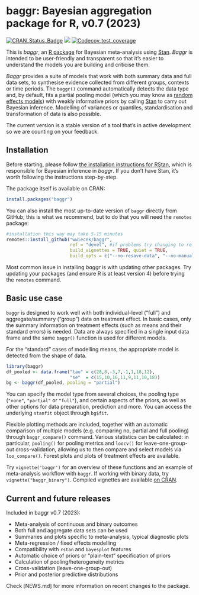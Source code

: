 # baggr: Bayesian aggregation package for R, v0.7 (2023)



<!-- badges: start -->

[![CRAN\_Status\_Badge](http://www.r-pkg.org/badges/version-last-release/baggr?color=green)](http://cran.r-project.org/package=baggr)
[![](https://cranlogs.r-pkg.org/badges/baggr)](https://cran.rstudio.com/web/packages/baggr/index.html)
[![Codecov\_test\_coverage](https://codecov.io/gh/wwiecek/baggr/branch/master/graph/badge.svg)](https://app.codecov.io/gh/wwiecek/baggr?branch=master)
<!-- badges: end -->

This is *baggr*, an [R package](https://www.r-project.org/) for Bayesian
meta-analysis using [Stan](https://mc-stan.org/). *Baggr* is intended to
be user-friendly and transparent so that it’s easier to understand the
models you are building and criticise them.

*Baggr* provides a suite of models that work with both summary data and
full data sets, to synthesise evidence collected from different groups,
contexts or time periods. The `baggr()` command automatically detects
the data type and, by default, fits a partial pooling model (which you
may know as [random effects
models](https://stats.stackexchange.com/questions/4700/what-is-the-difference-between-fixed-effect-random-effect-and-mixed-effect-mode))
with weakly informative priors by calling [Stan](https://mc-stan.org/)
to carry out Bayesian inference. Modelling of variances or quantiles,
standardisation and transformation of data is also possible.

The current version is a stable version of a tool that’s in active
development so we are counting on your feedback.

## Installation

Before starting, please follow [the installation instructions for
RStan](https://github.com/stan-dev/rstan/wiki/RStan-Getting-Started),
which is responsible for Bayesian inference in *baggr*. If you don’t
have Stan, it’s worth following the instructions step-by-step.

The package itself is available on CRAN:

``` r
install.packages("baggr")
```

You can also install the most up-to-date version of `baggr` directly
from GitHub; this is what we recommend, but to do that you will need the
`remotes` package:

``` r
#installation this way may take 5-15 minutes
remotes::install_github("wwiecek/baggr", 
                        ref = "devel", #if problems try changing to ref = "master"
                        build_vignettes = TRUE, quiet = TRUE,
                        build_opts = c("--no-resave-data", "--no-manual"))
```

Most common issue in installing *baggr* is with updating other packages.
Try updating your packages (and ensure R is at least version 4) before
trying the `remotes` command.

## Basic use case

`baggr` is designed to work well with both individual-level (“full”) and
aggregate/summary (“group”) data on treatment effect. In basic cases,
only the summary information on treatment effects (such as means and
their standard errors) is needed. Data are always specified in a single
input data frame and the same `baggr()` function is used for different
models.

For the “standard” cases of modelling means, the appropriate model is
detected from the shape of data.

``` r
library(baggr)
df_pooled <- data.frame("tau" = c(28,8,-3,7,-1,1,18,12),
                        "se"  = c(15,10,16,11,9,11,10,18))
bg <- baggr(df_pooled, pooling = "partial")
```

You can specify the model type from several choices, the pooling type
(`"none"`, `"partial"` or `"full"`), and certain aspects of the priors,
as well as other options for data preparation, prediction and more. You
can access the underlying `stanfit` object through `bg$fit`.

Flexible plotting methods are included, together with an automatic
comparison of multiple models (e.g. comparing no, partial and full
pooling) through `baggr_compare()` command. Various statistics can be
calculated: in particular, `pooling()` for pooling metrics and `loocv()`
for leave-one-group-out cross-validation, allowing us to then compare
and select models via `loo_compare()`. Forest plots and plots of
treatment effects are available.

Try `vignette('baggr')` for an overview of these functions and an
example of meta-analysis workflow with `baggr`. If working with binary
data, try `vignette("baggr_binary")`. Compiled vignettes are available
[on CRAN](https://cran.r-project.org/web/packages/baggr/index.html).

## Current and future releases

Included in baggr v0.7 (2023):

  - Meta-analysis of continuous and binary outcomes
  - Both full and aggregate data sets can be used
  - Summaries and plots specific to meta-analysis, typical diagnostic
    plots
  - Meta-regression / fixed effects modelling
  - Compatibility with `rstan` and `bayesplot` features
  - Automatic choice of priors or “plain-text” specification of priors
  - Calculation of pooling/heterogeneity metrics
  - Cross-validation (leave-one-group-out)
  - Prior and posterior predictive distributions

Check [NEWS.md] for more information on recent changes to the package.
